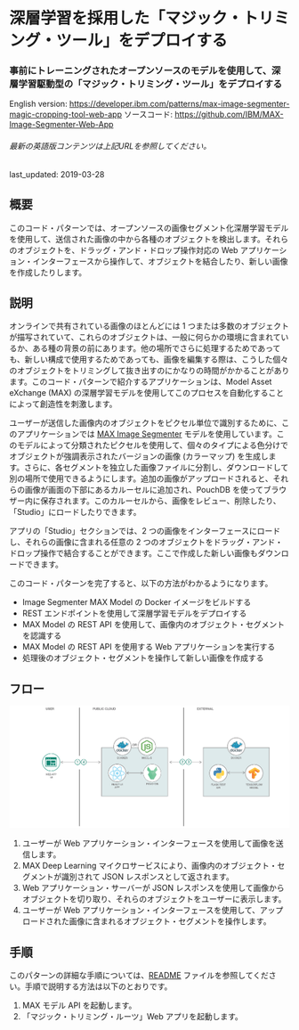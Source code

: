 # 深層学習を採用した「マジック・トリミング・ツール」をデプロイする

### 事前にトレーニングされたオープンソースのモデルを使用して、深層学習駆動型の「マジック・トリミング・ツール」をデプロイする

English version: https://developer.ibm.com/patterns/max-image-segmenter-magic-cropping-tool-web-app
  ソースコード: https://github.com/IBM/MAX-Image-Segmenter-Web-App

###### 最新の英語版コンテンツは上記URLを参照してください。
last_updated: 2019-03-28

 ## 概要

このコード・パターンでは、オープンソースの画像セグメント化深層学習モデルを使用して、送信された画像の中から各種のオブジェクトを検出します。それらのオブジェクトを、ドラッグ・アンド・ドロップ操作対応の Web アプリケーション・インターフェースから操作して、オブジェクトを結合したり、新しい画像を作成したりします。

## 説明

オンラインで共有されている画像のほとんどには 1 つまたは多数のオブジェクトが描写されていて、これらのオブジェクトは、一般に何らかの環境に含まれているか、ある種の背景の前にあります。他の場所でさらに処理するためであっても、新しい構成で使用するためであっても、画像を編集する際は、こうした個々のオブジェクトをトリミングして抜き出すのにかなりの時間がかかることがあります。このコード・パターンで紹介するアプリケーションは、Model Asset eXchange (MAX) の深層学習モデルを使用してこのプロセスを自動化することによって創造性を刺激します。

ユーザーが送信した画像内のオブジェクトをピクセル単位で識別するために、このアプリケーションでは [MAX Image Segmenter](https://developer.ibm.com/jp/exchanges/models/all/max-image-segmenter/) モデルを使用しています。このモデルによって分類されたピクセルを使用して、個々のタイプによる色分けでオブジェクトが強調表示されたバージョンの画像 (カラーマップ) を生成します。さらに、各セグメントを独立した画像ファイルに分割し、ダウンロードして別の場所で使用できるようにします。追加の画像がアップロードされると、それらの画像が画面の下部にあるカルーセルに追加され、PouchDB を使ってブラウザー内に保存されます。このカルーセルから、画像をレビュー、削除したり、「Studio」にロードしたりできます。

アプリの「Studio」セクションでは、2 つの画像をインターフェースにロードし、それらの画像に含まれる任意の 2 つのオブジェクトをドラッグ・アンド・ドロップ操作で結合することができます。ここで作成した新しい画像もダウンロードできます。

このコード・パターンを完了すると、以下の方法がわかるようになります。

* Image Segmenter MAX Model の Docker イメージをビルドする
* REST エンドポイントを使用して深層学習モデルをデプロイする
* MAX Model の REST API を使用して、画像内のオブジェクト・セグメントを認識する
* MAX Model の REST API を使用する Web アプリケーションを実行する
* 処理後のオブジェクト・セグメントを操作して新しい画像を作成する

## フロー

![フロー](./images/flow-max-image-segmenter.png)

1. ユーザーが Web アプリケーション・インターフェースを使用して画像を送信します。
1. MAX Deep Learning マイクロサービスにより、画像内のオブジェクト・セグメントが識別されて JSON レスポンスとして返されます。
1. Web アプリケーション・サーバーが JSON レスポンスを使用して画像からオブジェクトを切り取り、それらのオブジェクトをユーザーに表示します。
1. ユーザーが Web アプリケーション・インターフェースを使用して、アップロードされた画像に含まれるオブジェクト・セグメントを操作します。

## 手順

このパターンの詳細な手順については、[README](https://github.com/IBM/MAX-Image-Segmenter-Web-App/blob/master/README.md) ファイルを参照してください。手順で説明する方法は以下のとおりです。

1. MAX モデル API を起動します。
1. 「マジック・トリミング・ルーツ」Web アプリを起動します。
